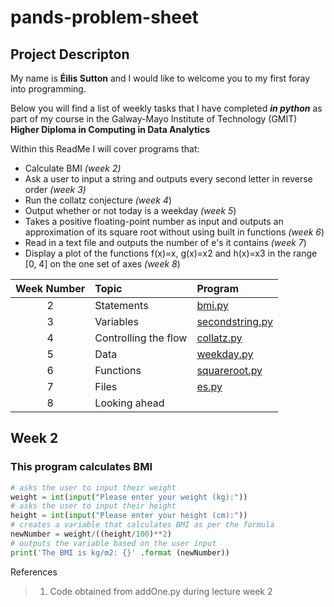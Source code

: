 # pands-problem-sheet

## Project Descripton

My name is **Éilis Sutton** and I would like to welcome you to my first foray into programming. 

Below you will find a list of weekly tasks that I have completed ***in python*** as part of my course in the Galway-Mayo Institute of Technology (GMIT) **Higher Diploma in Computing in Data Analytics**

Within this ReadMe I will cover programs that:
- Calculate BMI *(week 2)*
- Ask a user to input a string and outputs every second letter in reverse order *(week 3)*
- Run the collatz conjecture *(week 4*)
- Output whether or not today is a weekday *(week 5*)
- Takes a positive floating-point number as input and outputs an approximation of its square root without using built in functions *(week 6*)
- Read in a text file and outputs the number of e's it contains *(week 7*)
- Display a plot of the functions f(x)=x, g(x)=x2 and h(x)=x3 in the range [0, 4] on the one set of axes *(week 8*)

| Week Number| Topic | Program                                                      |
|:-----------:|:-------------|:------------------------------------------------------------------|
| 2  | Statements   |[bmi.py](https://github.com/ESutton567/pands-problem-sheet/blob/main/bmi.py)|
| 3  | Variables    |[secondstring.py](https://github.com/ESutton567/pands-problem-sheet/blob/main/secondstring.py)|
| 4  | Controlling the flow |[collatz.py](https://github.com/ESutton567/pands-problem-sheet/blob/main/collatz.py)|
| 5  | Data         |[weekday.py](https://github.com/ESutton567/pands-problem-sheet/blob/main/weekday.py)|
| 6  | Functions    |[squareroot.py](https://github.com/ESutton567/pands-problem-sheet/blob/main/squareroot.py)|
| 7  | Files        |[es.py](https://github.com/ESutton567/pands-problem-sheet/blob/main/es.py)|
| 8  | Looking ahead|     |

## Week 2
### This program calculates BMI

```python
# asks the user to input their weight
weight = int(input("Please enter your weight (kg):"))
# asks the user to input their height
height = int(input("Please enter your height (cm):"))
# creates a variable that calculates BMI as per the formula
newNumber = weight/((height/100)**2)
# outputs the variable based on the user input
print('The BMI is kg/m2: {}' .format (newNumber))
```
References
> 1. Code obtained from addOne.py during lecture week 2